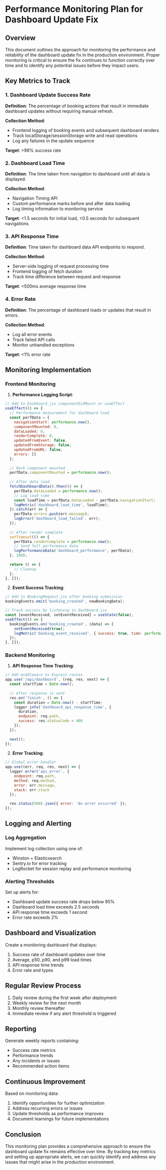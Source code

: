 # Performance Monitoring Plan for Dashboard Update Fix

## Overview

This document outlines the approach for monitoring the performance and reliability of the dashboard update fix in the production environment. Proper monitoring is critical to ensure the fix continues to function correctly over time and to identify any potential issues before they impact users.

## Key Metrics to Track

### 1. Dashboard Update Success Rate

**Definition**: The percentage of booking actions that result in immediate dashboard updates without requiring manual refresh.

**Collection Method**:
- Frontend logging of booking events and subsequent dashboard renders
- Track localStorage/sessionStorage write and read operations
- Log any failures in the update sequence

**Target**: >98% success rate

### 2. Dashboard Load Time

**Definition**: The time taken from navigation to dashboard until all data is displayed.

**Collection Method**:
- Navigation Timing API
- Custom performance marks before and after data loading
- Log timing information to monitoring service

**Target**: <1.5 seconds for initial load, <0.5 seconds for subsequent navigations

### 3. API Response Time

**Definition**: Time taken for dashboard data API endpoints to respond.

**Collection Method**:
- Server-side logging of request processing time
- Frontend logging of fetch duration
- Track time difference between request and response

**Target**: <500ms average response time

### 4. Error Rate

**Definition**: The percentage of dashboard loads or updates that result in errors.

**Collection Method**:
- Log all error events
- Track failed API calls
- Monitor unhandled exceptions

**Target**: <1% error rate

## Monitoring Implementation

### Frontend Monitoring

1. **Performance Logging Script**:
```javascript
// Add to Dashboard.jsx componentDidMount or useEffect
useEffect(() => {
  // Performance measurement for dashboard load
  const perfData = {
    navigationStart: performance.now(),
    componentMounted: 0,
    dataLoaded: 0,
    renderComplete: 0,
    updatedFromEvent: false,
    updatedFromStorage: false,
    updatedFromURL: false,
    errors: []
  };
  
  // Mark component mounted
  perfData.componentMounted = performance.now();
  
  // After data load
  fetchDashboardData().then(() => {
    perfData.dataLoaded = performance.now();
    // Log load time
    const loadTime = perfData.dataLoaded - perfData.navigationStart;
    logMetric('dashboard_load_time', loadTime);
  }).catch(err => {
    perfData.errors.push(err.message);
    logError('dashboard_load_failed', err);
  });
  
  // After render complete
  setTimeout(() => {
    perfData.renderComplete = performance.now();
    // Send full performance data
    logPerformanceData('dashboard_performance', perfData);
  }, 100);
  
  return () => {
    // Cleanup
  };
}, []);
```

2. **Event Success Tracking**:
```javascript
// Add to BookingRequest.jsx after booking submission
bookingEvents.emit('booking_created', newBookingData);

// Track success by listening in Dashboard.jsx
const [eventReceived, setEventReceived] = useState(false);
useEffect(() => {
  bookingEvents.on('booking_created', (data) => {
    setEventReceived(true);
    logMetric('booking_event_received', { success: true, time: performance.now() });
  });
}, []);
```

### Backend Monitoring

1. **API Response Time Tracking**:
```javascript
// Add middleware to Express routes
app.use('/api/dashboard', (req, res, next) => {
  const startTime = Date.now();
  
  // After response is sent
  res.on('finish', () => {
    const duration = Date.now() - startTime;
    logger.info('dashboard_api_response_time', { 
      duration, 
      endpoint: req.path,
      success: res.statusCode < 400
    });
  });
  
  next();
});
```

2. **Error Tracking**:
```javascript
// Global error handler
app.use((err, req, res, next) => {
  logger.error('api_error', {
    endpoint: req.path,
    method: req.method,
    error: err.message,
    stack: err.stack
  });
  
  res.status(500).json({ error: 'An error occurred' });
});
```

## Logging and Alerting

### Log Aggregation

Implement log collection using one of:
- Winston + Elasticsearch
- Sentry.io for error tracking
- LogRocket for session replay and performance monitoring

### Alerting Thresholds

Set up alerts for:
- Dashboard update success rate drops below 95%
- Dashboard load time exceeds 2.5 seconds
- API response time exceeds 1 second
- Error rate exceeds 2%

## Dashboard and Visualization

Create a monitoring dashboard that displays:
1. Success rate of dashboard updates over time
2. Average, p50, p90, and p99 load times
3. API response time trends
4. Error rate and types

## Regular Review Process

1. Daily review during the first week after deployment
2. Weekly review for the next month
3. Monthly review thereafter
4. Immediate review if any alert threshold is triggered

## Reporting

Generate weekly reports containing:
- Success rate metrics
- Performance trends
- Any incidents or issues
- Recommended action items

## Continuous Improvement

Based on monitoring data:
1. Identify opportunities for further optimization
2. Address recurring errors or issues
3. Update thresholds as performance improves
4. Document learnings for future implementations

## Conclusion

This monitoring plan provides a comprehensive approach to ensure the dashboard update fix remains effective over time. By tracking key metrics and setting up appropriate alerts, we can quickly identify and address any issues that might arise in the production environment.

